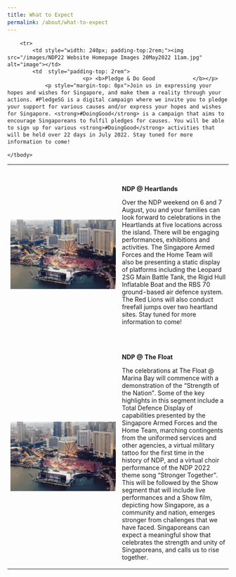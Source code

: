 ```yaml
---
title: What to Expect
permalink: /about/what-to-expect
---
```

<style>
@media all and (max-width: 768px) {
			tr {
				width: 92vw !important;
	     display: flex;
		   flex-direction: column;
	align-items: center;
	  }
	
	td {
			width: 87% !important;
	   
	}
	
	td p {
		padding-right: 0px !important;
	padding-left: 0px !important;
	}
	}
	</style>



<table>
    <tbody>
        <tr>
            <td style="width: 240px; padding-top:2rem;"><img src="/images/NDP22 Website 24May20222.jpg" alt="image"></td>
            <td style="padding-top: 2rem">
							<p> <b>NDP @ Heartlands</b></p>
                <p style="margin-top: 0px">Over the NDP weekend on 6 and 7 August, you and your families can look forward to celebrations in the Heartlands at five locations across the island. There will be engaging performances, exhibitions and activities. The Singapore Armed Forces and the Home Team will also be presenting a static display of platforms including the Leopard 2SG Main Battle Tank, the Rigid Hull Inflatable Boat and the RBS 70 ground-based air defence system. The Red Lions will also conduct freefall jumps over two heartland sites. Stay tuned for more information to come!</p>
            </td>
        </tr>
        <tr>
            <td style="width: 240px; padding-top:2rem;"><img src="/images/NDP22 Website 24May20222.jpg" alt="image"></td>
            <td  style="padding-top: 2rem">
							<p><b>NDP @ The Float</b></p>
                <p style="margin-top: 0px">The celebrations at The Float @ Marina Bay will commence with a demonstration of the “Strength of the Nation”. Some of the key highlights in this segment include a Total Defence Display of capabilities presented by the Singapore Armed Forces and the Home Team, marching contingents from the uniformed services and other agencies, a virtual military tattoo for the first time in the history of NDP, and a virtual choir performance of the NDP 2022 theme song “Stronger Together”. This will be followed by the Show segment that will include live performances and a Show film, depicting how Singapore, as a community and nation, emerges stronger from challenges that we have faced. Singaporeans can expect a meaningful show that celebrates the strength and unity of Singaporeans, and calls us to rise together.</p>
            </td>
        </tr>

        <tr>
            <td style="width: 240px; padding-top:2rem;"><img src="/images/NDP22 Website Homepage Images 20May2022 11am.jpg" alt="image"></td>
            <td  style="padding-top: 2rem">
							<p> <b>Pledge & Do Good            </b></p>
                <p style="margin-top: 0px">Join us in expressing your hopes and wishes for Singapore, and make them a reality through your actions. #PledgeSG is a digital campaign where we invite you to pledge your support for various causes and/or express your hopes and wishes for Singapore. <strong>#DoingGood</strong> is a campaign that aims to encourage Singaporeans to fulfil pledges for causes. You will be able to sign up for various <strong>#DoingGood</strong> activities that will be held over 22 days in July 2022. Stay tuned for more information to come!
</p>
            </td>
        </tr>

      
        
    </tbody>
</table>
